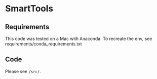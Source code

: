# SmartTools

## Requirements

This code was tested on a Mac with Anaconda. To recreate the env, see requirements/conda_requirements.txt

## Code
Please see `/src/`. 


